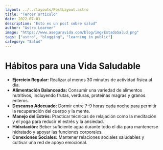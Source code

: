 ```yaml
---
layout: ../../layouts/PostLayout.astro
title: "Tercer articulo"
date: 2022-07-01
description: "Esto es un post sobre salud"
author: "Astro Learner"
image: "https://www.aseguravida.com/blog/img/EstadoSalud.png"
tags: ["astro", "blogging", "learning in public"]
category: "Salud"
---
```


# Hábitos para una Vida Saludable

- **Ejercicio Regular:** Realizar al menos 30 minutos de actividad física al día.
- **Alimentación Balanceada:** Consumir una variedad de alimentos nutritivos, incluyendo frutas, verduras, proteínas magras y granos enteros.
- **Descanso Adecuado:** Dormir entre 7-9 horas cada noche para permitir la recuperación del cuerpo y la mente.
- **Manejo del Estrés:** Practicar técnicas de relajación como la meditación y el yoga para reducir el estrés y la ansiedad.
- **Hidratación:** Beber suficiente agua durante todo el día para mantenerse hidratado y apoyar las funciones corporales.
- **Conexiones Sociales:** Mantener relaciones sociales saludables y cultivar una red de apoyo emocional.
